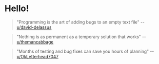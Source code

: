 # Hello!



> "Programming is the art of adding bugs to an empty text file"
> -- [u/david-delassus](https://reddit.com/u/david-delassus)

> "Nothing is as permanent as a temporary solution that works"
> -- [u/themancabbage](https://reddit.com/u/themancabbage)

> "Months of testing and bug fixes can save you hours of planning" 
> -- [u/OkLetterhead7047](https://reddit.com/u/u/OkLetterhead7047)

<!---
J-The-Fox/J-The-Fox is a ✨ special ✨ repository because its `README.md` (this file) appears on your GitHub profile.
You can click the Preview link to take a look at your changes.
--->

